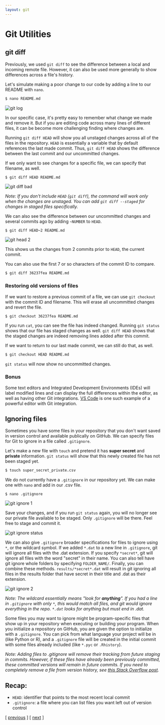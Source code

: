 ```yaml
---
layout: git
---
```


# Git Utilities

## git diff

Previously, we used `git diff` to see the difference between a local and incoming remote file. However, it can also be used more generally to show differences across a file's history. 

Let's simulate making a poor change to our code by adding a line to our README with `nano`.

```bash
$ nano README.md
```
![git log](/assets/images/git/git-utilities/bad_change.png)

In our specific case, it's pretty easy to remember what change we made and remove it. But if you are editing code across many lines of different files, it can be become more challenging finding where changes are. 

Running `git diff HEAD` will show you all unstaged changes across all of the files in the repository. `HEAD` is essentially a variable that by default references the last made commit. Thus, `git diff HEAD` shows the difference between the last commit and our uncommitted changes. 

If we only want to see changes for a specific file, we can specify that filename, as well. 

```
$ git diff HEAD README.md
```

![git diff bad](/assets/images/git/git-utilities/git_diff_bad.png)

*Note: If you don't include `HEAD` (`git diff`), the command will work only when the changes are unstaged. You can add `git diff --staged` for changes in staged files specifically.*

We can also see the difference between our uncommitted changes and several commits ago by adding `~NUMBER` to `HEAD`.

```bash
$ git diff HEAD~2 README.md
```
![git head 2](/assets/images/git/git-utilities/git_head_2.png)

This shows us the changes from 2 commits prior to `HEAD`, the current commit.

You can also use the first 7 or so characters of the commit ID to compare.

```bash
$ git diff 36237fea README.md
```
### Restoring old versions of files

If we want to restore a previous commit of a file, we can use `git checkout` with the commit ID and filename. This will erase all uncommitted changes and revert the file. 

```bash
$ git checkout 36237fea README.md
```

If you run `cat`, you can see the file has indeed changed. Running `git status` shows that our file has staged changes as well. `git diff HEAD` shows that the staged changes are indeed removing lines added after this commit.

If we want to return to our last made commit, we can still do that, as well.

```bash
$ git checkout HEAD README.md
```

`git status` will now show no uncommitted changes. 

### Bonus
Some text editors and Integrated Development Environments (IDEs) will label modified lines and can display the full differences within the editor, as well as having other Git integrations. [VS Code](https://code.visualstudio.com/) is one such example of a powerful editor with Git integration.

## Ignoring files

Sometimes you have some files in your repository that you don't want saved in version control and available publically on GitHub. We can specify files for Git to ignore in a file called `.gitignore`. 

Let's make a new file with `touch` and pretend it has **super secret** and **private** information. `git status` will show that this newly created file has not been staged yet.

```bash
$ touch super_secret_private.csv
```

We do not currently have a `.gitignore` in our repository yet. We can make one with `nano` and add in our .csv file. 

```
$ nano .gitignore
```
![git ignore 1](/assets/images/git/git-utilities/git_ignore1.png)

Save your changes, and if you run `git status` again, you will no longer see our private file available to be staged. Only `.gitignore` will be there. Feel free to stage and commit it.

![git ignore status](/assets/images/git/git-utilities/git_ignore_status.png)

We can also give `.gitignore` broader specifications for files to ignore using `*`, or the wildcard symbol. If we added `*.dat` to a new line in `.gitignore`, git will ignore all files with the .dat extension. If you specify `*secret*`, git will ignore all files with the word "secret" in their name. You can also tell have git ignore whole folders by specifying `FOLDER_NAME/`. Finally, you can combine these methods. `results/*secret*.dat` will result in git ignoring all files in the results folder that have secret in their title and .dat as their extension.

![git ignore 2](/assets/images/git/git-utilities/git_ignore2.png)

*Note: The wildcard essentially means "look for **anything**". If you had a line in `.gitignore` with only `*`, this would match all files, and git would ignore everything in the repo. `*.dat` looks for anything but must end in .dat.*

Some files you may want to ignore might be program-specific files that show up in your repository when executing or building your program. When you initialize a repository on GitHub, you are given the option to initialize with a `.gitignore`. You can pick from what language your project will be in (like Python or R), and a `.gitignore` file will be created in the initial commit with some files already included (like `*.pyc` or `.Rhistory`).

*Note: Adding files to .gitignore will remove their tracking from future staging in commits. However, if these files have already been previously committed, these committed versions will remain in future commits. If you need to completely remove a file from version history, see [this Stack Overflow post](https://stackoverflow.com/a/64563565).*

## Recap:
- `HEAD`: identifier that points to the most recent local commit
- `.gitignore`: a file where you can list files you want left out of version control

<span class="lesson">
    [&nbsp;<a href="/git/fetch-merge/">previous</a>&nbsp;]
    [&nbsp;<a href="/git/glossary/">next</a>&nbsp;]    
</span>